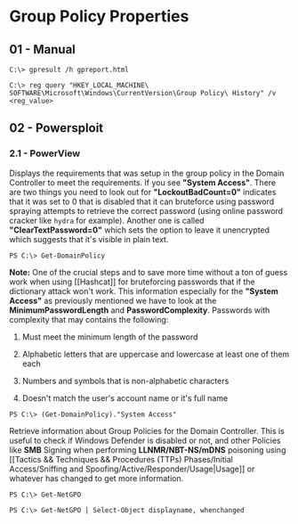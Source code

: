 # Group Policy Properties

## 01 - Manual

`C:\> gpresult /h gpreport.html`

`C:\> reg query "HKEY_LOCAL_MACHINE\ SOFTWARE\Microsoft\Windows\CurrentVersion\Group Policy\ History" /v <reg_value>`

## 02 - Powersploit

### 2.1 - PowerView

Displays the requirements that was setup in the group policy in the Domain Controller to meet the requirements. If you see **"System Access"**. There are two things you need to look out for **"LockoutBadCount=0"** indicates that it was set to 0 that is disabled that it can bruteforce using password spraying attempts to retrieve the correct password (using online password cracker like `hydra` for example). Another one is called **"ClearTextPassword=0"** which sets the option to leave it unencrypted which suggests that it's visible in plain text.

`PS C:\> Get-DomainPolicy`

**Note:** One of the crucial steps and to save more time without a ton of guess work when using [[Hashcat]] for bruteforcing passwords that if the dictionary attack won't work. This information especially for the **"System Access"** as previously mentioned we have to look at the **MinimumPasswordLength** and **PasswordComplexity**. Passwords with complexity that may contains the following:

1. Must meet the minimum length of the password

2. Alphabetic letters that are uppercase and lowercase at least one of them each

3. Numbers and symbols that is non-alphabetic characters

4. Doesn't match the user's account name or it's full name

`PS C:\> (Get-DomainPolicy)."System Access"`

Retrieve information about Group Policies for the Domain Controller. This is useful to check if Windows Defender is disabled or not, and other Policies like **SMB** Signing when performing **LLNMR/NBT-NS/mDNS** poisoning using [[Tactics && Techniques && Procedures (TTPs) Phases/Initial Access/Sniffing and Spoofing/Active/Responder/Usage|Usage]] or whatever has changed to get more information.

`PS C:\> Get-NetGPO`

`PS C:\> Get-NetGPO | Select-Object displayname, whenchanged`